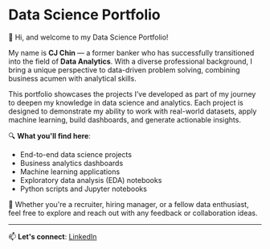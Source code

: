 # Data Science Portfolio

👋 Hi, and welcome to my Data Science Portfolio!

My name is **CJ Chin** — a former banker who has successfully transitioned into the field of **Data Analytics**. With a diverse professional background, I bring a unique perspective to data-driven problem solving, combining business acumen with analytical skills.

This portfolio showcases the projects I’ve developed as part of my journey to deepen my knowledge in data science and analytics. Each project is designed to demonstrate my ability to work with real-world datasets, apply machine learning, build dashboards, and generate actionable insights.

🔍 **What you'll find here**:
- End-to-end data science projects
- Business analytics dashboards
- Machine learning applications
- Exploratory data analysis (EDA) notebooks
- Python scripts and Jupyter notebooks

🚀 Whether you're a recruiter, hiring manager, or a fellow data enthusiast, feel free to explore and reach out with any feedback or collaboration ideas.

---

📫 **Let's connect**: [LinkedIn](https://www.linkedin.com/in/cj-chin/)

